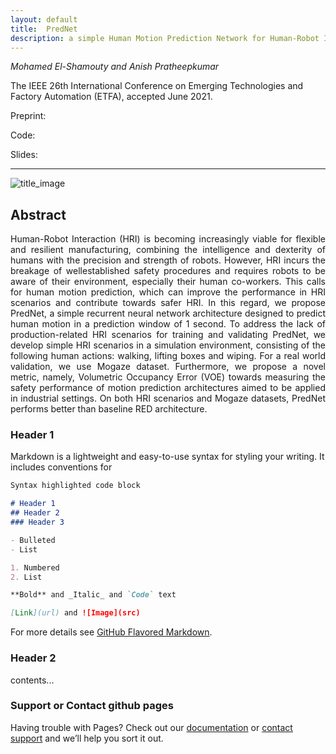 ```yaml
---
layout: default
title:  PredNet
description: a simple Human Motion Prediction Network for Human-Robot Interaction
---
```


*Mohamed El-Shamouty and Anish Pratheepkumar*

The IEEE 26th International Conference on Emerging Technologies and Factory Automation (ETFA), accepted June 2021.

Preprint: 

Code: 

Slides: 

---

![title_image](https://github.com/anish-pratheepkumar/prednet/blob/main/images/scenarios.png)

## Abstract
<div align="justify"> Human-Robot Interaction (HRI) is becoming increasingly viable for flexible and resilient manufacturing, combining the intelligence and dexterity of humans with the precision and strength of robots. However, HRI incurs the breakage of wellestablished safety procedures and requires robots to be aware of their environment, especially their human co-workers. This calls
for human motion prediction, which can improve the performance in HRI scenarios and contribute towards safer HRI. In this regard, we propose PredNet, a simple recurrent neural network architecture designed to predict human motion in a prediction window of 1 second. To address the lack of production-related HRI scenarios for training and validating PredNet, we develop simple HRI scenarios in a simulation environment, consisting of the following human actions: walking, lifting boxes and wiping. For a real world validation, we use Mogaze dataset. Furthermore, we propose a novel metric, namely, Volumetric Occupancy Error (VOE) towards measuring the safety performance of motion prediction architectures aimed to be applied in industrial settings. On both HRI scenarios and Mogaze datasets, PredNet performs
better than baseline RED architecture. </div>

### Header 1

Markdown is a lightweight and easy-to-use syntax for styling your writing. It includes conventions for

```markdown
Syntax highlighted code block

# Header 1
## Header 2
### Header 3

- Bulleted
- List

1. Numbered
2. List

**Bold** and _Italic_ and `Code` text

[Link](url) and ![Image](src)
```

For more details see [GitHub Flavored Markdown](https://guides.github.com/features/mastering-markdown/).

### Header 2

contents...

### Support or Contact github pages

Having trouble with Pages? Check out our [documentation](https://docs.github.com/categories/github-pages-basics/) or [contact support](https://support.github.com/contact) and we’ll help you sort it out.
